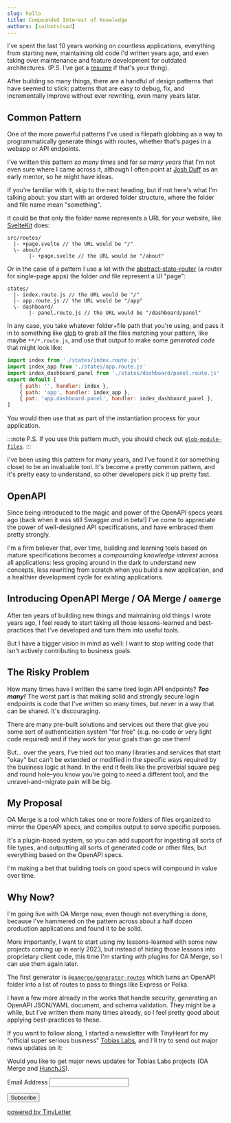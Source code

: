 ```yaml
---
slug: hello
title: Compounded Interest of Knowledge
authors: [saibotsivad]
---
```


I've spent the last 10 years working on countless applications, everything from starting new, maintaining old code I'd written years ago, and even taking over maintenance and feature development for outdated architectures. (P.S. I've got a [resume](https://davistobias.com/resume) if that's your thing).

After building so many things, there are a handful of design patterns that have seemed to stick: patterns that are easy to debug, fix, and incrementally improve without ever rewriting, even many years later.

## Common Pattern

One of the more powerful patterns I've used is filepath globbing as a way to programmatically generate things with routes, whether that's pages in a webapp or API endpoints.

I've written this pattern *so many times* and for *so many years* that I'm not even sure where I came across it, although I often point at [Josh Duff](https://tehshrike.github.io/) as an early mentor, so he might have ideas.

If you're familiar with it, skip to the next heading, but if not here's what I'm talking about: you start with an ordered folder structure, where the folder and file name mean "something".

It could be that only the folder name represents a URL for your website, like [SvelteKit](https://kit.svelte.dev/docs/routing) does:

```
src/routes/
  |- +page.svelte // the URL would be "/"
  \- about/
       |- +page.svelte // the URL would be "/about"
```

Or in the case of a pattern I use a lot with the [abstract-state-router](https://github.com/TehShrike/abstract-state-router) (a router for single-page apps) the folder *and* file represent a UI "page":

```
states/
  |- index.route.js // the URL would be "/"
  |- app.route.js // the URL would be "/app"
  \- dashboard/
       |- panel.route.js // the URL would be "/dashboard/panel"
```

In any case, you take whatever folder+file path that you're using, and pass it in to something like [glob](https://www.npmjs.com/package/glob) to grab all the files matching your pattern, like maybe `**/*.route.js`, and use that output to make some *generated code* that might look like:

```js
import index from './states/index.route.js'
import index_app from './states/app.route.js'
import index_dashboard_panel from './states/dashboard/panel.route.js'
export default [
	{ path: '', handler: index },
	{ path: 'app', handler: index_app },
	{ pat: 'app.dashboard.panel', handler: index_dashboard_panel },
]
```

You would then use that as part of the instantiation process for your application.

:::note
P.S. If you use this pattern much, you should check out [`glob-module-files`](https://github.com/TehShrike/glob-module-file/).
:::

I've been using this pattern for *many* years, and I've found it (or something close) to be an invaluable tool. It's become a pretty common pattern, and it's pretty easy to understand, so other developers pick it up pretty fast.

## OpenAPI

Since being introduced to the magic and power of the OpenAPI specs years ago (back when it was still Swagger *and* in beta!) I've come to appreciate the power of well-designed API specifications, and have embraced them pretty strongly.

I'm a firm believer that, over time, building and learning tools based on mature specifications becomes a *compounding knowledge interest* across all applications: less groping around in the dark to understand new concepts, less rewriting from scratch when you build a new application, and a healthier development cycle for existing applications.

## Introducing OpenAPI Merge / OA Merge / `oamerge`

After ten years of building new things and maintaining old things I wrote years ago, I feel ready to start taking all those lessons-learned and best-practices that I've developed and turn them into useful tools.

But I have a bigger vision in mind as well: I want to stop writing code that isn't actively contributing to business goals.

## The Risky Problem

How many times have I written the same tired login API endpoints? ***Too many!*** The worst part is that making solid and strongly secure login endpoints is code that I've written so many times, but never in a way that can be shared. It's discouraging.

There are many pre-built solutions and services out there that give you some sort of authentication system "for free" (e.g. no-code or very light code required) and if they work for your goals than go use them!

But... over the years, I've tried out too many libraries and services that start "okay" but can't be extended or modified in the specific ways required by the business logic at hand. In the end it feels like the proverbial square peg and round hole–you know you're going to need a different tool, and the unravel-and-migrate pain will be big.

## My Proposal

OA Merge is a tool which takes one or more folders of files organized to mirror the OpenAPI specs, and compiles output to serve specific purposes.

It's a plugin-based system, so you can add support for ingesting all sorts of file types, and outputting all sorts of generated code or other files, but everything based on the OpenAPI specs.

I'm making a bet that building tools on good specs will compound in value over time.

## Why Now?

I'm going live with OA Merge now, even though not everything is done, because I've hammered on the pattern across about a half dozen production applications and found it to be solid.

More importantly, I want to start using my lessons-learned with some new projects coming up in early 2023, but instead of hiding those lessons into proprietary client code, this time I'm starting with plugins for OA Merge, so I can use them again later.

The first generator is [`@oamerge/generator-routes`](/docs/generators/routes) which turns an OpenAPI folder into a list of routes to pass to things like Express or Polka.

I have a few more already in the works that handle security, generating an OpenAPI JSON/YAML document, and schema validation. They might be a while, but I've written them many times already, so I feel pretty good about applying best-practices to those.

If you want to follow along, I started a newsletter with TinyHeart for my "official super serious business" [Tobias Labs](https://tobiaslabs.com), and I'll try to send out major news updates on it:

<form
	class="tinyletter"
	action="https://tinyletter.com/tobiaslabs"
	method="post"
	target="popupwindow"
	onsubmit="window.open('https://tinyletter.com/tobiaslabs', 'popupwindow', 'scrollbars=yes,width=800,height=600');return true"
>
	<p>
		Would you like to get major news updates for Tobias Labs projects (OA Merge and <a href="https://hunchjs.com">HunchJS</a>).
	</p>
	<p>
		<label for="tlemail">
			Email Address
		</label>
		<input type="text" name="email" id="tlemail" />
	</p>
	<input type="hidden" value="1" name="embed"/>
	<button type="submit">Subscribe</button>
	<p class="power">
		<a href="https://tinyletter.com" target="_blank">powered by TinyLetter</a>
	</p>
</form>
